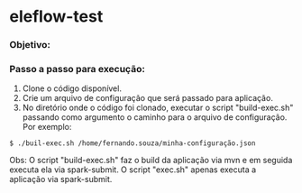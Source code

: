 # eleflow-test

### Objetivo:

### Passo a passo para execução:

1. Clone o código disponível.
2. Crie um arquivo de configuração que será passado para aplicação.
3. No diretório onde o código foi clonado, executar o script "build-exec.sh" passando como argumento o caminho para o arquivo de configuração. Por exemplo:
~~~ 
$ ./buil-exec.sh /home/fernando.souza/minha-configuração.json
~~~

Obs: O script "build-exec.sh" faz o build da aplicação via mvn e em seguida executa ela via spark-submit. O script "exec.sh" apenas executa a aplicação via spark-submit.  
